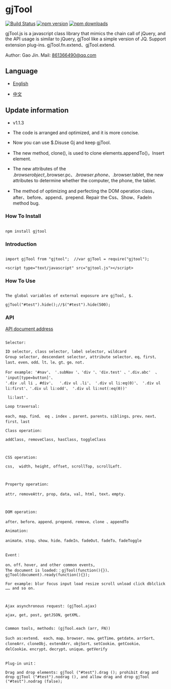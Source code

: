 ﻿# gjTool

[![Build Status](https://travis-ci.org/gjTool/gjTool.svg?branch=master)](https://travis-ci.org/gjTool/gjTool)
[![npm version](https://img.shields.io/npm/v/gjtool.svg)](https://www.npmjs.com/package/gjtool)
[![npm downloads](https://img.shields.io/npm/dt/gjtool.svg)](https://www.npmjs.com/package/gjtool)

gjTool.js is a javascript class library that mimics the chain call of jQuery, and the API usage is similar to jQuery, gjTool like a simple version of JQ.
Support extension plug-ins. gjTool.fn.extend、gjTool.extend.

Author: Gao Jin. Mail: 861366490@qq.com

## Language


- [English](README.md)

- [中文](README-CN.md)


## Update information

- v1.1.3

- The code is arranged and optimized, and it is more concise.

- Now you can use $.Disuse Gj and keep gjTool.

- The new method, clone(), is used to clone elements.appendTo()，Insert element.

- The new attributes of the $.browser object,$.browser.pc、$.browser.phone、$.browser.tablet, the new attributes to determine whether the computer, the phone, the tablet.

- The method of optimizing and perfecting the DOM operation class，after、before、append、prepend. Repair the Css、Show、FadeIn method bug.


### How To Install
```

npm install gjtool

```

### Introduction
```

import gjTool from "gjtool";  //var gjTool = require("gjtool");
```

```
<script type="text/javascript" src="gjtool.js"></script>

```

### How To Use
```

The global variables of external exposure are gjTool, $.

gjTool("#test").hide();//$("#test").hide(500);

```

### API
[API document address](https://gjtool.github.io/gjToolAPI/)


```

Selector:

ID selector, class selector, label selector, wildcard
Group selector, descendant selector, attribute selector、eq、first、last、even、odd、lt、le、gt、ge、not.

For example: '#nav'、 '.subNav '、'div '、'div.test' 、'.div.abc'  、 'input[type=button]'、
'.div .ul li , #div'、  '.div ul .li'、 '.div ul li:eq(0)'、 '.div ul li:first'、'.div ul li:odd'、 '.div ul li:not(:eq(0))'

 li:last'.

Loop traversal: 

each, map、find、 eq 、index 、parent、parents、siblings、prev、next、first、last

Class operation:

addClass, removeClass, hasClass, toggleClass



CSS operation:

css,  width, height, offset, scrollTop, scrollLeft.



Property operation:

attr, removeAttr, prop, data, val, html, text，empty.



DOM operation:

after、before、append、prepend、remove、clone 、appendTo

Animation:

animate、stop、show、hide、fadeIn、fadeOut、fadeTo、fadeToggle


Event：

on、off、hover, and other common events,
The document is loaded:：gjTool(function(){})、gjTool(document).ready(function(){});

For example: blur focus input load resize scroll unload click dblclick …… and so on.



Ajax asynchronous request: (gjTool.ajax)

ajax, get, post, getJSON, getXML.


Common tools, methods: (gjTool.each (arr, FN))

Such as:extend、 each、map、browser、now、getTime、getdate、arrSort、cloneArr、cloneObj、extendArr、objSort、setCookie、getCookie、delCookie、encrypt、decrypt、unique、getVerify


Plug-in unit：

Drag and drop elements: gjTool ("#test").drag (); prohibit drag and drop gjTool ("#test").nodrag (), and allow drag and drop gjTool ("#test").nodrag (false);
